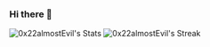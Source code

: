 ### Hi there 👋

<!--
**0x22almostEvil/0x22almostEvil** is a ✨ _special_ ✨ repository because its `README.md` (this file) appears on your GitHub profile.

Here are some ideas to get you started:

- 🔭 I’m currently working on ...
- 🌱 I’m currently learning ...
- 👯 I’m looking to collaborate on ...
- 🤔 I’m looking for help with ...
- 💬 Ask me about ...
- 📫 How to reach me: ...
- 😄 Pronouns: ...
- ⚡ Fun fact: ...
-->

![0x22almostEvil's Stats](https://github-readme-stats.vercel.app/api?username=0x22almostEvil&theme=vue-dark&show_icons=true&hide_border=true&count_private=true)
![0x22almostEvil's Streak](https://github-readme-streak-stats.herokuapp.com/?user=0x22almostEvil&theme=vue-dark&hide_border=true)
